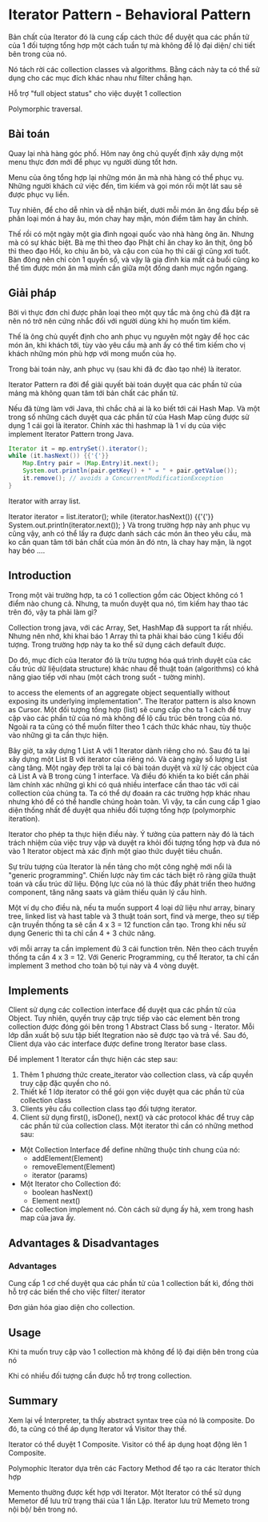 # Iterator Pattern - Behavioral Pattern
Bản chất của Iterator đó là cung cấp cách thức để duyệt qua các phần tử của 1 đối tượng tổng hợp một cách tuần tự mà không để lộ đại diện/ chi tiết bên trong của nó.

Nó tách rời các collection classes và algorithms. Bằng cách này ta có thể sử dụng cho các mục đích khác nhau như filter chẳng hạn.

Hỗ trợ "full object status" cho việc duyệt 1 collection

Polymorphic traversal.

## Bài toán
Quay lại nhà hàng góc phố. Hôm nay ông chủ quyết định xây dựng một menu thực đơn mới để phục vụ người dùng tốt hơn.

Menu của ông tổng hợp lại những món ăn mà nhà hàng có thể phục vụ. Những người khách cứ việc đến, tìm kiếm và gọi món rồi một lát sau sẽ được phục vụ liền.

Tuy nhiên, để cho dễ nhìn và dễ nhận biết, dưới mỗi món ăn ông đầu bếp sẽ phân loại món á hay âu, món chay hay mặn, món điểm tâm hay ăn chính.

Thế rồi có một ngày một gia đình ngoại quốc vào nhà hàng ông ăn. Nhưng mà có sự khác biệt. Bà mẹ thì theo đạo Phật chỉ ăn chay ko ăn thịt, ông bố thì theo đạo Hồi, ko chịu ăn bò, và cậu con của họ thì cái gì cũng xơi tuốt. Bàn đông nên chỉ còn 1 quyển sổ, và vậy là gia đình kia mất cả buổi cũng ko thể tìm được món ăn mà mình cần giữa một đống danh mục ngổn ngang.

## Giải pháp
Bởi vì thực đơn chỉ được phân loại theo một quy tắc mà ông chủ đã đặt ra nên nó trở nên cứng nhắc đối với người dùng khi họ muốn tìm kiếm.

Thế là ông chủ quyết định cho anh phục vụ nguyên một ngày để học các món ăn, khi khách tới, tùy vào yêu cầu mà anh ấy có thể tìm kiếm cho vị khách những món phù hợp với mong muốn của họ.

Trong bài toán này, anh phục vụ (sau khi đã đc đào tạo nhé) là iterator.

Iterator Pattern ra đời để giải quyết bài toán duyệt qua các phần tử của mảng mà không quan tâm tới bản chất các phần tử.

Nếu đã từng làm với Java, thì chắc chả ai là ko biết tới cái Hash Map. Và một trong số những cách duyệt qua các phần tử của Hash Map cũng được sử dụng 1 cái gọi là iterator. Chính xác thì hashmap là 1 ví dụ của việc implement Iterator Pattern trong Java.
```java
Iterator it = mp.entrySet().iterator();
while (it.hasNext()) {{'{'}}
    Map.Entry pair = (Map.Entry)it.next();
    System.out.println(pair.getKey() + " = " + pair.getValue());
    it.remove(); // avoids a ConcurrentModificationException
}
```
Iterator with array list.

Iterator<String> iterator = list.iterator(); while (iterator.hasNext()) {{'{'}}     System.out.println(iterator.next()); }
Và trong trường hợp này anh phục vụ cũng vậy, anh có thể lấy ra được danh sách các món ăn theo yêu cầu, mà ko cần quan tâm tới bản chất của món ăn đó ntn, là chay hay mặn, là ngọt hay béo ....

## Introduction
Trong một vài trường hợp, ta có 1 collection gồm các Object không có 1 điểm nào chung cả. Nhưng, ta muốn duyệt qua nó, tìm kiếm hay thao tác trên đó, vậy ta phải làm gì?

Collection trong java, với các Array, Set, HashMap đã support ta rất nhiều. Nhưng nên nhớ, khi khai báo 1 Array thì ta phải khai báo cùng 1 kiểu đối tượng. Trong trường hợp này ta ko thể sử dụng cách default được.

Do đó, mục đích của Iterator đó là trừu tượng hóa quá trình duyệt của các cấu trúc dữ liệu(data structure) khác nhau để thuật toán (algorithms) có khả năng giao tiếp với nhau (một cách trong suốt - tường minh).

to access the elements of an aggregate object sequentially without exposing its underlying implementation".
The Iterator pattern is also known as Cursor.
Một đối tượng tổng hợp (list) sẽ cung cấp cho ta 1 cách để truy cập vào các phần tử của nó mà không để lộ cấu trúc bên trong của nó. Ngoài ra ta cũng có thể muốn filter theo 1 cách thức khác nhau, tùy thuộc vào những gì ta cần thực hiện.

Bây giờ, ta xây dựng 1 List A với 1 Iterator dành riêng cho nó. Sau đó ta lại xây dựng một List B với iterator của riêng nó. Và càng ngày số lượng List càng tăng. Một ngày đẹp trời ta lại có bài toán duyệt và xử lý các object của cả List A và B trong cùng 1 interface. Và điều đó khiến ta ko biết cần phải làm chính xác những gì khi có quá nhiều interface cần thao tác với cái collection của chúng ta. Ta có thể dự đoaán ra các trường hợp khác nhau nhưng khó để có thể handle chúng hoàn toàn. Vì vậy, ta cần cung cấp 1 giao diện thống nhất để duyệt qua nhiều đối tượng tổng hợp (polymorphic iteration).

Iterator cho phép ta thực hiện điều này. Ý tưởng của pattern này đó là tách trách nhiệm của việc truy vập và duyệt ra khỏi đối tượng tổng hợp và đưa nó vào 1 Iterator object mà xác định một giao thức duyệt tiêu chuẩn.

Sự trừu tượng của Iterator là nền tảng cho một công nghệ mới nổi là "generic programming". Chiến lược này tìm các tách biệt rõ ràng giữa thuật toán và cấu trúc dữ liệu. Động lực của nó là thúc đẩy phát triển theo hướng component, tăng năng saats và giảm thiếu quản lý cấu hình.

Một ví dụ cho điều nà, nếu ta muốn support 4 loại dữ liệu như array, binary tree, linked list và hast table và 3 thuật toán sort, find và merge, theo sự tiếp cận truyền thống ta sẽ cần 4 x 3 = 12 function cần tạo. Trong khi nếu sử dụng Generic thì ta chỉ cần 4 + 3 chức năng.

với mỗi array ta cần implement đủ 3 cái function trên. Nên theo cách truyền thống ta cần 4 x 3 = 12. Với Generic Programming, cụ thể Iterator, ta chỉ cần implement 3 method cho toàn bộ tụi này và 4 vòng duyệt.

## Implements
Client sử dụng các collection interface để duyệt qua các phần tử của Object. Tuy nhiên, quyền truy cập trực tiếp vào các element bên trong collection được đóng gói bên trong 1 Abstract Class bổ sung - Iterator. Mỗi lớp dẫn xuất bộ sưu tập biết Itegration nào sẽ được tạo và trả về. Sau đó, Client dựa vào các interface được define trong Iterator base class.

Để implement 1 Iterator cần thực hiện các step sau:

1. Thêm 1 phương thức create_iterator vào collection class, và cấp quyền truy cập đặc quyền cho nó.
2. Thiết kế 1 lớp iterator có thể gói gọn việc duyệt qua các phần tử của collection class
3. Clients yêu cầu collection class tạo đối tượng iterator.
4. Client sử dụng first(), isDone(), next() và các protocol khác để truy câp các phần tử của collection class.
Một iterator thì cần có những method sau:

- Một Collection Interface để define những thuộc tính chung của nó:
	* addElement(Element)
	* removeElement(Element)
	* iterator (params)
- Một Iterator cho Collection đó:
	* boolean hasNext()
	* Element next()
- Các collection implement nó.
Còn cách sử dụng ấy hả, xem trong hash map của java ấy.

## Advantages & Disadvantages

### Advantages
Cung cấp 1 cơ chế duyệt qua các phần tử của 1 collection bất kì, đồng thời hỗ trợ các biến thể cho việc filter/ iterator

Đơn giản hóa giao diện cho collection.

## Usage
Khi ta muốn truy cập vào 1 collection mà không để lộ đại diện bên trong của nó

Khi có nhiều đối tượng cần được hỗ trợ trong collection.

## Summary
Xem lại về Interpreter, ta thấy abstract syntax tree của nó là composite. Do đó, ta cũng có thể áp dụng Iterator vầ Visitor thay thế.

Iterator có thể duyệt 1 Composite. Visitor có thể áp dụng hoạt động lên 1 Composite.

Polymophic Iterator dựa trên các Factory Method để tạo ra các Iterator thích hợp

Memento thường được kết hợp với Iterator. Một Iterator có thể sử dụng Memetor để lưu trữ trạng thái của 1 lần Lặp. Iterator lưu trữ Memeto trong nội bộ/ bên trong nó.